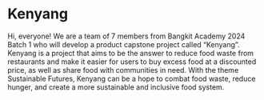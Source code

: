 # Kenyang

Hi, everyone! We are a team of 7 members from Bangkit Academy 2024 Batch 1 who will develop a product capstone project called “Kenyang”. Kenyang is a project that aims to be the answer to reduce food waste from restaurants and make it easier for users to buy excess food at a discounted price, as well as share food with communities in need. With the theme Sustainable Futures, Kenyang can be a hope to combat food waste, reduce hunger, and create a more sustainable and inclusive food system. 
